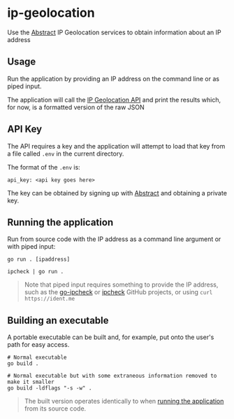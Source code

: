 # ip-geolocation
Use the [Abstract](https://app.abstractapi.com/) IP Geolocation services to obtain information about an IP address

## Usage
Run the application by providing an IP address on the command line or as piped input.

The application will call the [IP Geolocation API](https://app.abstractapi.com/api/ip-geolocation) and print the results which, for now, is a formatted version of the raw JSON

## API Key
The API requires a key and the application will attempt to load that key from a file called `.env` in the current directory.

The format of the `.env` is:
```
api_key: <api key goes here>
```

The key can be obtained by signing up with [Abstract](https://app.abstractapi.com/users/login) and obtaining a private key.

## Running the application 
Run from source code with the IP address as a command line argument or with piped input:
```shell
go run . [ipaddress]

ipcheck | go run .
```

> Note that piped input requires something to provide the IP address, such as the [go-ipcheck](https://github.com/Motivesoft/go-ipcheck) or [ipcheck](https://github.com/Motivesoft/ipcheck) GitHub projects, or using `curl https://ident.me`

## Building an executable
A portable executable can be built and, for example, put onto the user's path for easy access.

```shell
# Normal executable
go build .

# Normal executable but with some extraneous information removed to make it smaller
go build -ldflags "-s -w" .
```

> The built version operates identically to when [running the application](#running-the-application) from its source code.